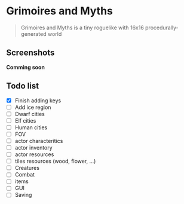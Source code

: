 
# Grimoires and Myths

> Grimoires and Myths is a tiny roguelike with 16x16 procedurally-generated world

## Screenshots

**Comming soon**

## Todo list

- [x] Finish adding keys
- [ ] Add ice region
- [ ] Dwarf cities
- [ ] Elf cities
- [ ] Human cities
- [ ] FOV
- [ ] actor characteritics
- [ ] actor inventory
- [ ] actor resources
- [ ] tiles resources (wood, flower, ...)
- [ ] Creatures
- [ ] Combat
- [ ] items
- [ ] GUI
- [ ] Saving
